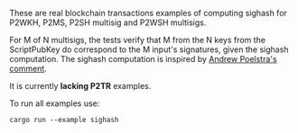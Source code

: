 These are real blockchain transactions examples of computing sighash for P2WKH, P2MS, P2SH multisig and P2WSH multisigs.

For M of N multisigs, the tests verify that M from the N keys from the ScriptPubKey do correspond to the M input's signatures, given the sighash computation.
The sighash computation is inspired by [Andrew Poelstra's comment](https://bitcoin.stackexchange.com/a/117478/137810).

It is currently **lacking P2TR** examples.

To run all examples use:

`cargo run --example sighash`

